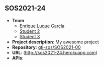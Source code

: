 ## SOS2021-24

- **Team**
  - [Enrique Luque García](https://github.com/enrike7lg)
  - [Student 2](https://github.com/404)
  - [Student 3](https://github.com/404)
- **Project description**: My awesome project
- **Repository**: [gti-sos/SOS2021-00](https://github.com/gti-sos/SOS2021-24)
- **URL**: (http://sos2021-24.herokuapp.com)
-  **APIs**:
   

